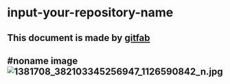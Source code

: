 # input-your-repository-name
## 
This document is made by [gitfab](http://gitfab.org)
---
#noname image
![1381708_382103345256947_1126590842_n.jpg](https://raw.github.com/dadaa/input-your-repository-name/master/gitfab/resources/1381708_382103345256947_1126590842_n.jpg)
---
